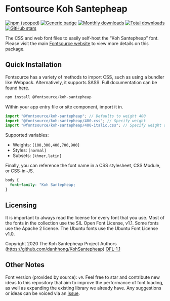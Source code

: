 # Fontsource Koh Santepheap

[![npm (scoped)](https://img.shields.io/npm/v/@fontsource/koh-santepheap?color=brightgreen)](https://www.npmjs.com/package/@fontsource/koh-santepheap) [![Generic badge](https://img.shields.io/badge/fontsource-passing-brightgreen)](https://github.com/fontsource/fontsource) [![Monthly downloads](https://badgen.net/npm/dm/@fontsource/koh-santepheap)](https://github.com/fontsource/fontsource) [![Total downloads](https://badgen.net/npm/dt/@fontsource/koh-santepheap)](https://github.com/fontsource/fontsource) [![GitHub stars](https://img.shields.io/github/stars/fontsource/fontsource.svg?style=social&label=Star)](https://github.com/fontsource/fontsource/stargazers)

The CSS and web font files to easily self-host the “Koh Santepheap” font. Please visit the main [Fontsource website](https://fontsource.org/fonts/koh-santepheap) to view more details on this package.

## Quick Installation

Fontsource has a variety of methods to import CSS, such as using a bundler like Webpack. Alternatively, it supports SASS. Full documentation can be found [here](https://fontsource.org/docs/getting-started/introduction).

```javascript
npm install @fontsource/koh-santepheap
```

Within your app entry file or site component, import it in.

```javascript
import "@fontsource/koh-santepheap"; // Defaults to weight 400
import "@fontsource/koh-santepheap/400.css"; // Specify weight
import "@fontsource/koh-santepheap/400-italic.css"; // Specify weight and style

```

Supported variables:
- Weights: `[100,300,400,700,900]`
- Styles: `[normal]`
- Subsets: `[khmer,latin]`

Finally, you can reference the font name in a CSS stylesheet, CSS Module, or CSS-in-JS.

```css
body {
  font-family: "Koh Santepheap;
}
```

## Licensing
It is important to always read the license for every font that you use.
Most of the fonts in the collection use the SIL Open Font License, v1.1. Some fonts use the Apache 2 license. The Ubuntu fonts use the Ubuntu Font License v1.0.

Copyright 2020 The Koh Santepheap Project Authors (https://github.com/danhhong/KohSantepheap)
[OFL-1.1](http://scripts.sil.org/OFL)

## Other Notes
Font version (provided by source): `v9`.
Feel free to star and contribute new ideas to this repository that aim to improve the performance of font loading, as well as expanding the existing library we already have. Any suggestions or ideas can be voiced via an [issue](https://github.com/fontsource/fontsource/issues).